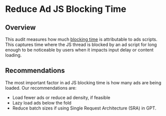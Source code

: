 # Reduce Ad JS Blocking Time

## Overview

This audit measures how much [blocking time](https://web.dev/tbt/) is
attributable to ads scripts. This captures time where the JS thread is blocked
by an ad script for long enough to be noticeable by users when it impacts
input delay or content loading.

## Recommendations

The most important factor in ad JS blocking time is how many ads are being
loaded. Our recommendations are:

- Load fewer ads or reduce ad density, if feasible
- Lazy load ads below the fold
- Reduce batch sizes if using Single Request Architecture (SRA) in GPT.

